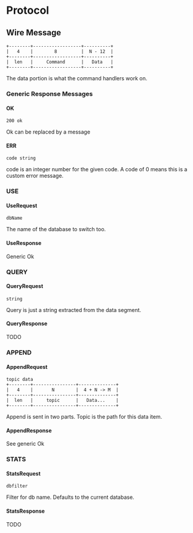 # Protocol

## Wire Message

```
+--------+------------------+----------+
|   4    |        8         |  N - 12  |
+--------+------------------+----------+
|  len   |     Command      |   Data   |
+--------+------------------+----------+
```

The data portion is what the command handlers work on.

### Generic Response Messages

#### OK
```
200 ok
```
Ok can be replaced by a message

#### ERR
```
code string
```
code is an integer number for the given code. A code of 0 means this is a custom error message.

### USE
#### UseRequest
```
dbName
```
The name of the database to switch too.

#### UseResponse
Generic Ok

### QUERY
#### QueryRequest
```
string
```
Query is just a string extracted from the data segment.

#### QueryResponse
TODO

### APPEND
#### AppendRequest
```
topic data
+--------+----------------+--------------+
|   4    |       N        |  4 + N -> M  |
+--------+----------------+--------------+
|  len   |     topic      |   Data...    |
+--------+----------------+--------------+
```
Append is sent in two parts. Topic is the path for this data item.

#### AppendResponse 
See generic Ok

### STATS
#### StatsRequest
```
dbfilter
```
Filter for db name. Defaults to the current database.

#### StatsResponse
TODO
